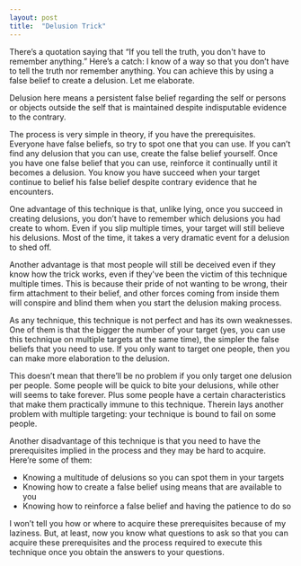 ```yaml
---
layout: post
title:  "Delusion Trick"
---
```

There’s a quotation saying that “If you tell the truth, you don't have to remember anything.” Here’s a catch: I know of a way so that you don’t have to tell the truth nor remember anything. You can achieve this by using a false belief to create a delusion. Let me elaborate.

Delusion here means a persistent false belief regarding the self or persons or objects outside the self that is maintained despite indisputable evidence to the contrary.

The process is very simple in theory, if you have the prerequisites. Everyone have false beliefs, so try to spot one that you can use. If you can’t find any delusion that you can use, create the false belief yourself. Once you have one false belief that you can use, reinforce it continually until it becomes a delusion. You know you have succeed when your target continue to belief his false belief despite contrary evidence that he encounters. 

One advantage of this technique is that, unlike lying, once you succeed in creating delusions, you don’t have to remember which delusions you had create to whom. Even if you slip multiple times, your target will still believe his delusions. Most of the time, it takes a very dramatic event for a delusion to shed off.

Another advantage is that most people will still be deceived even if they know how the trick works, even if they've been the victim of this technique multiple times. This is because their pride of not wanting to be wrong, their firm attachment to their belief, and other forces coming from inside them will conspire and blind them when you start the delusion making process.

As any technique, this technique is not perfect and has its own weaknesses. One of them is that the bigger the number of your target (yes, you can use this technique on multiple targets at the same time), the simpler the false beliefs that you need to use. If you only want to target one people, then you can make more elaboration to the delusion. 

This doesn’t mean that there’ll be no problem if you only target one delusion per people. Some people will be quick to bite your delusions, while other will seems to take forever. Plus some people have a certain characteristics that make them practically immune to this technique. Therein lays another problem with multiple targeting: your technique is bound to fail on some people.

Another disadvantage of this technique is that you need to have the prerequisites implied in the process and they may be hard to acquire. Here’re some of them:

- Knowing a multitude of delusions so you can spot them in your targets
- Knowing how to create a false belief using means that are available to you
- Knowing how to reinforce a false belief and having the patience to do so

I won’t tell you how or where to acquire these prerequisites because of my laziness. But, at least, now you know what questions to ask so that you can acquire these prerequisites and the process required to execute this technique once you obtain the answers to your questions.
